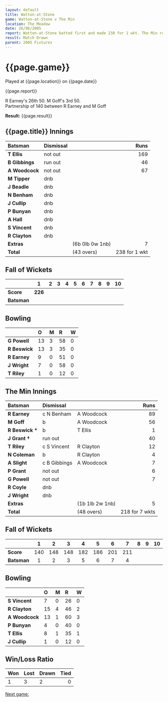 ```yaml
---
layout: default
title: Watton-at-Stone
game: Watton-at-Stone v The Min
location: The Meadow
date: 26/06/2005
report: Watton-at-Stone batted first and made 238 for 1 wkt. The Min replied with 218 for 7 wkts, before time ran out
result: Match Drawn
parent: 2005 Fixtures
---
```


# {{page.game}}

Played at {{page.location}} on {{page.date}}

{{page.report}}

R Earney's 26th 50. M Goff's 3rd 50.<br />
Partnership of 140 between R Earney and M Goff

**Result:** {{page.result}}

## {{page.title}} Innings

| Batsman | Dismissal |  | Runs |
|:---|:---|---|---:|
| **T Ellis** | not out |  | 169 |
| **B Gibbings** | run out |  | 46 |
| **A Woodcock** | not out |  | 67 |
| **M Tipper** | dnb |  |  |
| **J Beadle** | dnb |  |  |
| **N Benham** | dnb |  |  |
| **J Cullip** | dnb |  |  |
| **P Bunyan** | dnb |  |  |
| **A Hall** | dnb |  |  |
| **S Vincent** | dnb |  |  |
| **R Clayton** | dnb |  |  |
| **Extras** | | (6b 0lb 0w 1nb) | 7 |
| **Total** | | (43 overs) | 238 for 1 wkt |

## Fall of Wickets

| | 1 | 2 | 3 | 4 | 5 | 6 | 7 | 8 | 9 | 10 |
|---|:---:|:---:|:---:|:---:|:---:|:---:|:---:|:---:|:---:|:---:|
| **Score** | **226** |  |  |  |  |  |  |  |  |  |
| **Batsman** |  |  |  |  |  |  |  |  |  |  |

## Bowling

| | O | M | R | W |
|---|:---|:---|:---|:---|
| **G Powell** | 13 | 3 | 58 | 0 |
| **R Beswick** | 13 | 3 | 35 | 0 |
| **R Earney** | 9 | 0 | 51 | 0 |
| **J Wright** | 7 | 0 | 58 | 0 |
| **T Riley** | 1 | 0 | 12 | 0 |

## The Min Innings

| Batsman | Dismissal |  | Runs |
|:---|:---|---|---:|
| **R Earney** | c N Benham | A Woodcock | 89 |
| **M Goff** | b | A Woodcock | 56 |
| **R Beswick &#42;** | b | T Ellis | 1 |
| **J Grant &#8224;** | run out |  | 40 |
| **T Riley** | c S Vincent | R Clayton | 12 |
| **N Coleman** | b | R Clayton | 4 |
| **A Slight** | c B Gibbings | A Woodcock | 7 |
| **P Grant** | not out |  | 6 |
| **G Powell** | not out |  | 7 |
| **R Coyle** | dnb |  |  |
| **J Wright** | dnb |  |  |
| **Extras** | | (1b 1lb 2w 1nb) | 5 |
| **Total** | | (48 overs) | 218 for 7 wkts |

## Fall of Wickets

| | 1 | 2 | 3 | 4 | 5 | 6 | 7 | 8 | 9 | 10 |
|---|:---:|:---:|:---:|:---:|:---:|:---:|:---:|:---:|:---:|:---:|
| **Score** | 140 | 148 | 148 | 182 | 186 | 201 | 211 |  |  |  |
| **Batsman** | 1 | 2 | 3 | 5 | 6 | 7 | 4 |  |  |  |

## Bowling

| | O | M | R | W |
|---|:---|:---|:---|:---|
| **S Vincent** | 7 | 0 | 26 | 0 |
| **R Clayton** | 15 | 4 | 46 | 2 |
| **A Woodcock** | 13 | 1 | 60 | 3 |
| **P Bunyan** | 4 | 0 | 40 | 0 |
| **T Ellis** | 8 | 1 | 35 | 1 |
| **J Cullip** | 1 | 0 | 12 | 0 |

## Win/Loss Ratio

| Won | Lost | Drawn | Tied |
|:---|:---|:---|---:|
| 1 | 3 | 2 | 0 |

[Next game:]({{page.next}})